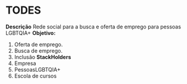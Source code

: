 # TODES
**Descrição**
Rede social para a busca e oferta de emprego para pessoas LGBTQIA+
**Objetivo:**
1. Oferta de emprego.
2. Busca de emprego.
3. Inclusão 
**StackHolders**
1. Empresa
2. PessoasLGBTQIA+
3. Escola de cursos
